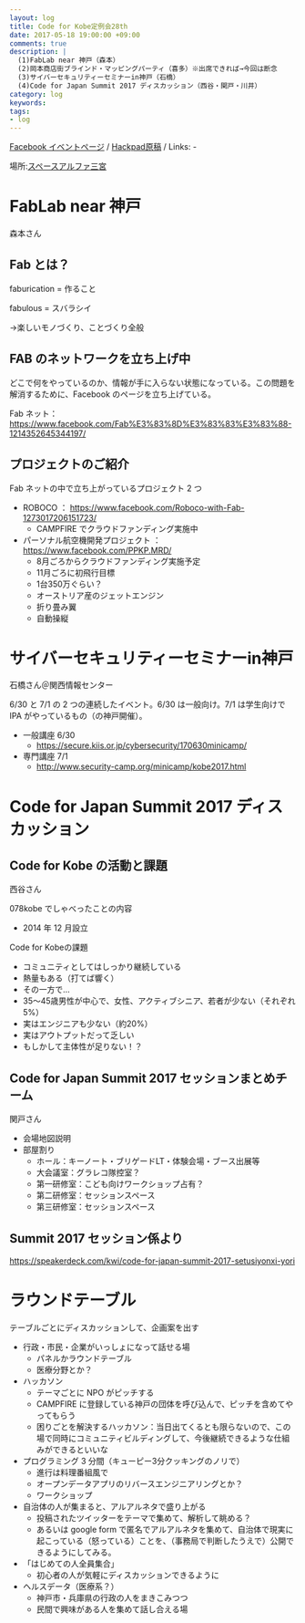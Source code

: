 ```yaml
---
layout: log
title: Code for Kobe定例会28th
date: 2017-05-18 19:00:00 +09:00
comments: true
description: |
  (1)FabLab near 神戸（森本）
  (2)岡本商店街ブラインド・マッピングパーティ（喜多）※出席できれば→今回は断念
  (3)サイバーセキュリティーセミナーin神戸（石橋）
  (4)Code for Japan Summit 2017 ディスカッション（西谷・関戸・川井）
category: log
keywords: 
tags:
- log
---
```


[Facebook イベントページ](https://www.facebook.com/events/328202314262554)
/ [Hackpad原稿](https://hackpad.com/Code-for-Kobe-28th-meeting-q71NDBfBG01)
/ Links: -

場所:[スペースアルファ三宮](http://www.spacealpha.jp/sannomiya/access.html)

# FabLab near 神戸

森本さん

## Fab とは？

faburication = 作ること

fabulous = スバラシイ

→楽しいモノづくり、ことづくり全般

## FAB のネットワークを立ち上げ中

どこで何をやっているのか、情報が手に入らない状態になっている。この問題を解消するために、Facebook のページを立ち上げている。

Fab ネット： <https://www.facebook.com/Fab%E3%83%8D%E3%83%83%E3%83%88-1214352645344197/>

## プロジェクトのご紹介

Fab ネットの中で立ち上がっているプロジェクト 2 つ

- ROBOCO ： <https://www.facebook.com/Roboco-with-Fab-1273017206151723/>
  - CAMPFIRE でクラウドファンディング実施中
- パーソナル航空機開発プロジェクト ： <https://www.facebook.com/PPKP.MRD/>
  - 8月ごろからクラウドファンディング実施予定
  - 11月ごろに初飛行目標
  - 1台350万ぐらい？
  - オーストリア産のジェットエンジン
  - 折り畳み翼
  - 自動操縦

# サイバーセキュリティーセミナーin神戸
石橋さん＠関西情報センター

6/30 と 7/1 の 2 つの連続したイベント。6/30 は一般向け。7/1 は学生向けで IPA がやっているもの（の神戸開催）。

- 一般講座 6/30
  - <https://secure.kiis.or.jp/cybersecurity/170630minicamp/>
- 専門講座 7/1
  - <http://www.security-camp.org/minicamp/kobe2017.html>

# Code for Japan Summit 2017 ディスカッション

## Code for Kobe の活動と課題
西谷さん

078kobe でしゃべったことの内容

- 2014 年 12 月設立

Code for Kobeの課題

- コミュニティとしてはしっかり継続している
- 熱量もある（打てば響く）
- その一方で…
- 35～45歳男性が中心で、女性、アクティブシニア、若者が少ない（それぞれ5%）
- 実はエンジニアも少ない（約20%）
- 実はアウトプットだって乏しい
- もしかして主体性が足りない！？

## Code for Japan Summit 2017 セッションまとめチーム
関戸さん

- 会場地図説明
- 部屋割り
  - ホール：キーノート・ブリゲードLT・体験会場・ブース出展等
  - 大会議室：グラレコ隊控室？
  - 第一研修室：こども向けワークショップ占有？
  - 第二研修室：セッションスペース
  - 第三研修室：セッションスペース

## Summit 2017 セッション係より

<https://speakerdeck.com/kwi/code-for-japan-summit-2017-setusiyonxi-yori>

<script async class="speakerdeck-embed" data-id="370d0bf732ee43b9b85d1d7c63d6355b" data-ratio="1.33333333333333" src="//speakerdeck.com/assets/embed.js"></script>

# ラウンドテーブル
テーブルごとにディスカッションして、企画案を出す

- 行政・市民・企業がいっしょになって話せる場
  - パネルかラウンドテーブル
  - 医療分野とか？
- ハッカソン
  - テーマごとに NPO がピッチする
  - CAMPFIRE に登録している神戸の団体を呼び込んで、ピッチを含めてやってもらう
  - 困りごとを解決するハッカソン：当日出てくるとも限らないので、この場で同時にコミュニティビルディングして、今後継続できるような仕組みができるといいな
- プログラミング 3 分間（キューピー3分クッキングのノリで）
  - 進行は料理番組風で
  - オープンデータアプリのリバースエンジニアリングとか？
  - ワークショップ
- 自治体の人が集まると、アルアルネタで盛り上がる
  - 投稿されたツイッターをテーマで集めて、解析して眺める？
  - あるいは google form で匿名でアルアルネタを集めて、自治体で現実に起こっている（怒っている）ことを、（事務局で判断したうえで）公開できるようにしてみる。
- 「はじめての人全員集合」
  - 初心者の人が気軽にディスカッションできるように
- ヘルスデータ（医療系？）
  - 神戸市・兵庫県の行政の人をまきこみつつ
  - 民間で興味がある人を集めて話し合える場
